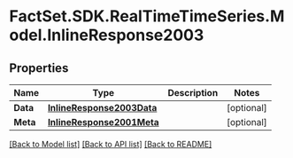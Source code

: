 # FactSet.SDK.RealTimeTimeSeries.Model.InlineResponse2003

## Properties

Name | Type | Description | Notes
------------ | ------------- | ------------- | -------------
**Data** | [**InlineResponse2003Data**](InlineResponse2003Data.md) |  | [optional] 
**Meta** | [**InlineResponse2001Meta**](InlineResponse2001Meta.md) |  | [optional] 

[[Back to Model list]](../README.md#documentation-for-models) [[Back to API list]](../README.md#documentation-for-api-endpoints) [[Back to README]](../README.md)

